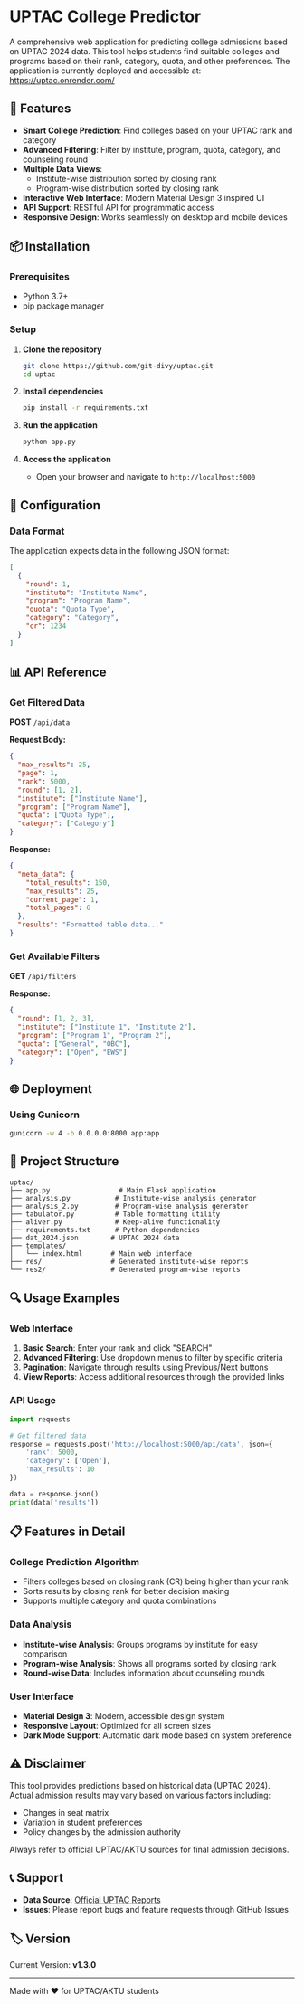 # UPTAC College Predictor

A comprehensive web application for predicting college admissions based on UPTAC 2024 data. This tool helps students find suitable colleges and programs based on their rank, category, quota, and other preferences.
The application is currently deployed and accessible at: https://uptac.onrender.com/

## 🚀 Features

- **Smart College Prediction**: Find colleges based on your UPTAC rank and category
- **Advanced Filtering**: Filter by institute, program, quota, category, and counseling round
- **Multiple Data Views**: 
  - Institute-wise distribution sorted by closing rank
  - Program-wise distribution sorted by closing rank
- **Interactive Web Interface**: Modern Material Design 3 inspired UI
- **API Support**: RESTful API for programmatic access
- **Responsive Design**: Works seamlessly on desktop and mobile devices

## 📦 Installation

### Prerequisites

- Python 3.7+
- pip package manager

### Setup

1. **Clone the repository**
   ```bash
   git clone https://github.com/git-divy/uptac.git
   cd uptac
   ```

2. **Install dependencies**
   ```bash
   pip install -r requirements.txt
   ```

3. **Run the application**
   ```bash
   python app.py
   ```

4. **Access the application**
   - Open your browser and navigate to `http://localhost:5000`

## 🔧 Configuration

### Data Format

The application expects data in the following JSON format:
```json
[
  {
    "round": 1,
    "institute": "Institute Name",
    "program": "Program Name",
    "quota": "Quota Type",
    "category": "Category",
    "cr": 1234
  }
]
```

## 📊 API Reference

### Get Filtered Data

**POST** `/api/data`

**Request Body:**
```json
{
  "max_results": 25,
  "page": 1,
  "rank": 5000,
  "round": [1, 2],
  "institute": ["Institute Name"],
  "program": ["Program Name"],
  "quota": ["Quota Type"],
  "category": ["Category"]
}
```

**Response:**
```json
{
  "meta_data": {
    "total_results": 150,
    "max_results": 25,
    "current_page": 1,
    "total_pages": 6
  },
  "results": "Formatted table data..."
}
```

### Get Available Filters

**GET** `/api/filters`

**Response:**
```json
{
  "round": [1, 2, 3],
  "institute": ["Institute 1", "Institute 2"],
  "program": ["Program 1", "Program 2"],
  "quota": ["General", "OBC"],
  "category": ["Open", "EWS"]
}
```

## 🌐 Deployment

### Using Gunicorn

```bash
gunicorn -w 4 -b 0.0.0.0:8000 app:app
```

## 📁 Project Structure

```
uptac/
├── app.py                 # Main Flask application
├── analysis.py           # Institute-wise analysis generator
├── analysis_2.py         # Program-wise analysis generator
├── tabulator.py          # Table formatting utility
├── aliver.py             # Keep-alive functionality
├── requirements.txt      # Python dependencies
├── dat_2024.json        # UPTAC 2024 data
├── templates/
│   └── index.html       # Main web interface
├── res/                 # Generated institute-wise reports
└── res2/                # Generated program-wise reports
```

## 🔍 Usage Examples

### Web Interface

1. **Basic Search**: Enter your rank and click "SEARCH"
2. **Advanced Filtering**: Use dropdown menus to filter by specific criteria
3. **Pagination**: Navigate through results using Previous/Next buttons
4. **View Reports**: Access additional resources through the provided links

### API Usage

```python
import requests

# Get filtered data
response = requests.post('http://localhost:5000/api/data', json={
    'rank': 5000,
    'category': ['Open'],
    'max_results': 10
})

data = response.json()
print(data['results'])
```

## 📋 Features in Detail

### College Prediction Algorithm
- Filters colleges based on closing rank (CR) being higher than your rank
- Sorts results by closing rank for better decision making
- Supports multiple category and quota combinations

### Data Analysis
- **Institute-wise Analysis**: Groups programs by institute for easy comparison
- **Program-wise Analysis**: Shows all programs sorted by closing rank
- **Round-wise Data**: Includes information about counseling rounds

### User Interface
- **Material Design 3**: Modern, accessible design system
- **Responsive Layout**: Optimized for all screen sizes
- **Dark Mode Support**: Automatic dark mode based on system preference


## ⚠️ Disclaimer

This tool provides predictions based on historical data (UPTAC 2024). Actual admission results may vary based on various factors including:
- Changes in seat matrix
- Variation in student preferences
- Policy changes by the admission authority

Always refer to official UPTAC/AKTU sources for final admission decisions.

## 📞 Support

- **Data Source**: [Official UPTAC Reports](https://admissions.nic.in/UPTAC/applicant/report/orcrreport.aspx?enc=yVQCIiq12npg+pcvNJRdcww8ijHE0M3JICo+UehfedimJjvXET+LsPwN9AEcJEnE)
- **Issues**: Please report bugs and feature requests through GitHub Issues

## 🏷️ Version

Current Version: **v1.3.0**

---

Made with ❤️ for UPTAC/AKTU students
